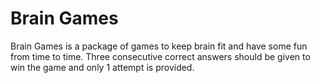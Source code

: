 # Brain Games

Brain Games is a package of games to keep brain fit and have some fun from time to time. Three consecutive correct answers should be given to win the game and only 1 attempt is provided.
